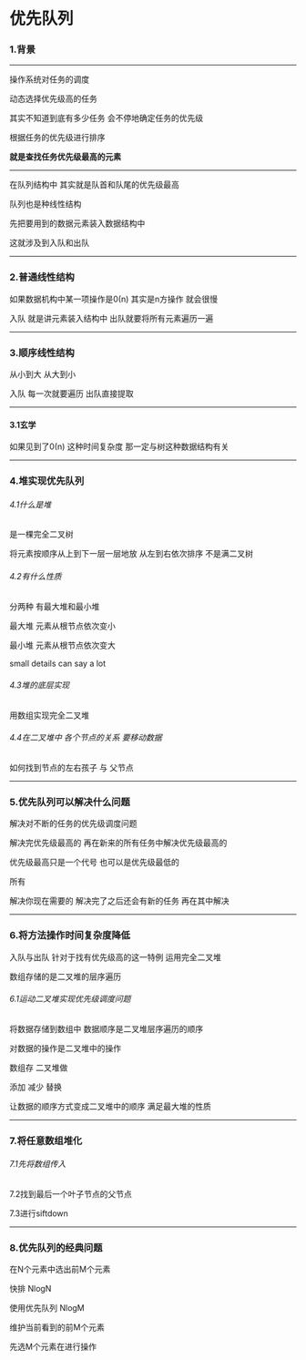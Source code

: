 # 优先队列

### 1.背景

***

操作系统对任务的调度

动态选择优先级高的任务 

其实不知道到底有多少任务 会不停地确定任务的优先级

根据任务的优先级进行排序

**就是查找任务优先级最高的元素**

***

在队列结构中 其实就是队首和队尾的优先级最高

队列也是种线性结构 



先把要用到的数据元素装入数据结构中

这就涉及到入队和出队

***

### 2.普通线性结构 

如果数据机构中某一项操作是0(n) 其实是n方操作 就会很慢

入队 就是讲元素装入结构中  出队就要将所有元素遍历一遍

***

### 3.顺序线性结构 

从小到大 从大到小 

入队 每一次就要遍历  出队直接提取

***

####  3.1玄学

如果见到了0(n) 这种时间复杂度 那一定与树这种数据结构有关

***

### 4.堆实现优先队列



###### 4.1什么是堆

是一棵完全二叉树  

将元素按顺序从上到下一层一层地放 从左到右依次排序 不是满二叉树

###### 4.2有什么性质

分两种 有最大堆和最小堆

最大堆 元素从根节点依次变小

最小堆 元素从根节点依次变大

small details can say a lot

###### 4.3堆的底层实现

用数组实现完全二叉堆 

###### 4.4在二叉堆中 各个节点的关系 要移动数据

如何找到节点的左右孩子 与 父节点

***

### 5.优先队列可以解决什么问题

解决对不断的任务的优先级调度问题

解决完优先级最高的 再在新来的所有任务中解决优先级最高的

优先级最高只是一个代号 也可以是优先级最低的

所有

解决你现在需要的 解决完了之后还会有新的任务 再在其中解决

***

### 6.将方法操作时间复杂度降低

入队与出队 针对于找有优先级高的这一特例 运用完全二叉堆

数组存储的是二叉堆的层序遍历 

###### 6.1运动二叉堆实现优先级调度问题

将数据存储到数组中 数据顺序是二叉堆层序遍历的顺序 

对数据的操作是二叉堆中的操作

数组存 二叉堆做

添加 减少 替换 

让数据的顺序方式变成二叉堆中的顺序 满足最大堆的性质

***

### 7.将任意数组堆化

###### 7.1先将数组传入

7.2找到最后一个叶子节点的父节点

7.3进行siftdown 

***

### 8.优先队列的经典问题

在N个元素中选出前M个元素

快排 NlogN

使用优先队列 NlogM

维护当前看到的前M个元素

先选M个元素在进行操作


